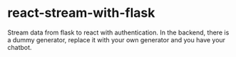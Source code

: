 # react-stream-with-flask
Stream data from flask to react with authentication. In the backend, there is a dummy generator, replace it with your own generator and you have your chatbot.
